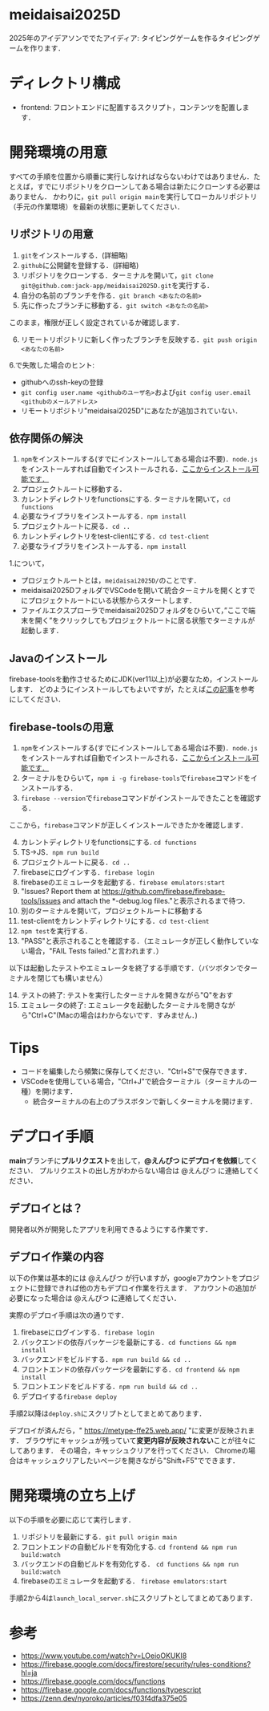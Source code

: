 # meidaisai2025D
2025年のアイデアソンででたアイディア: タイピングゲームを作るタイピングゲームを作ります．

# ディレクトリ構成

- frontend: フロントエンドに配置するスクリプト，コンテンツを配置します．

# 開発環境の用意

すべての手順を位置から順番に実行しなければならないわけではありません．たとえば，すでにリポジトリをクローンしてある場合は新たにクローンする必要はありません．
かわりに，`git pull origin main`を実行してローカルリポジトリ（手元の作業環境）を最新の状態に更新してください．

## リポジトリの用意

1. `git`をインストールする．(詳細略)
2. `github`に公開鍵を登録する．(詳細略)
3. リポジトリをクローンする．ターミナルを開いて，`git clone git@github.com:jack-app/meidaisai2025D.git`を実行する．
4. 自分の名前のブランチを作る．`git branch <あなたの名前>`
5. 先に作ったブランチに移動する．`git switch <あなたの名前>`

このまま，権限が正しく設定されているか確認します．

6. リモートリポジトリに新しく作ったブランチを反映する．`git push origin <あなたの名前>`

6.で失敗した場合のヒント:
- githubへのssh-keyの登録
- `git config user.name <githubのユーザ名>`および`git config user.email　<githubのメールアドレス>`
- リモートリポジトリ"meidaisai2025D"にあなたが追加されていない．

## 依存関係の解決

1. `npm`をインストールする(すでにインストールしてある場合は不要)．`node.js`をインストールすれば自動でインストールされる．[ここからインストール可能です．](https://nodejs.org/ja)
2. プロジェクトルートに移動する．
3. カレントディレクトリをfunctionsにする. ターミナルを開いて，`cd functions`
4. 必要なライブラリをインストールする．`npm install`
5. プロジェクトルートに戻る．`cd ..`
6. カレントディレクトリをtest-clientにする．`cd test-client`
7. 必要なライブラリをインストールする．`npm install`

1.について，
- プロジェクトルートとは，`meidaisai2025D/`のことです．
- meidaisai2025DフォルダでVSCodeを開いて統合ターミナルを開くとすでにプロジェクトルートにいる状態からスタートします．
- ファイルエクスプローラでmeidaisai2025Dフォルダをひらいて，”ここで端末を開く”をクリックしてもプロジェクトルートに居る状態でターミナルが起動します．

## Javaのインストール

firebase-toolsを動作させるためにJDK(ver11以上)が必要なため，インストールします．
どのようにインストールしてもよいですが，たとえば[この記事](https://codeforfun.jp/how-to-install-java-jdk-on-windows-and-mac/)を参考にしてください．

## firebase-toolsの用意

1. `npm`をインストールする(すでにインストールしてある場合は不要)．`node.js`をインストールすれば自動でインストールされる．[ここからインストール可能です．](https://nodejs.org/ja)
2. ターミナルをひらいて，`npm i -g firebase-tools`で`firebase`コマンドをインストールする．
3. `firebase --version`で`firebase`コマンドがインストールできたことを確認する．

ここから，`firebase`コマンドが正しくインストールできたかを確認します．

4. カレントディレクトリをfunctionsにする. `cd functions`
5. TS->JS．`npm run build`
6. プロジェクトルートに戻る．`cd ..`
7. firebaseにログインする．`firebase login`
8. firebaseのエミュレータを起動する．`firebase emulators:start`
9. "Issues? Report them at https://github.com/firebase/firebase-tools/issues and attach the *-debug.log files."と表示されるまで待つ．
10. 別のターミナルを開いて，プロジェクトルートに移動する
11. test-clientをカレントディレクトリにする．`cd test-client`
12. `npm test`を実行する．
13.  "PASS"と表示されることを確認する．（エミュレータが正しく動作していない場合，"FAIL  Tests failed."と言われます．）

以下は起動したテストやエミュレータを終了する手順です．（バツボタンでターミナルを閉じても構いません）

14. テストの終了: テストを実行したターミナルを開きながら"Q"をおす
15. エミュレータの終了: エミュレータを起動したターミナルを開きながら"Ctrl+C"(Macの場合はわからないです．すみません．)

# Tips

- コードを編集したら頻繁に保存してください．"Ctrl+S"で保存できます．
- VSCodeを使用している場合，"Ctrl+J"で統合ターミナル（ターミナルの一種）を開けます．
    - 統合ターミナルの右上のプラスボタンで新しくターミナルを開けます．

# デプロイ手順

**main**ブランチに**プルリクエスト**を出して，**@えんぴつ にデプロイを依頼**してください．
プルリクエストの出し方がわからない場合は @えんぴつ に連絡してください．

## デプロイとは？
開発者以外が開発したアプリを利用できるようにする作業です．

## デプロイ作業の内容
以下の作業は基本的には @えんぴつ が行いますが，googleアカウントをプロジェクトに登録できれば他の方もデプロイ作業を行えます．
アカウントの追加が必要になった場合は @えんぴつ に連絡してください．

実際のデプロイ手順は次の通りです．

1. firebaseにログインする．`firebase login`
2. バックエンドの依存パッケージを最新にする．`cd functions && npm install`
3. バックエンドをビルドする．`npm run build && cd ..`
4. フロントエンドの依存パッケージを最新にする．`cd frontend && npm install`
5. フロントエンドをビルドする．`npm run build && cd ..`
6. デプロイする`firebase deploy`

手順2以降は`deploy.sh`にスクリプトとしてまとめてあります．

デプロイが済んだら，" https://metype-ffe25.web.app/ "に変更が反映されます．
ブラウザにキャッシュが残っていて**変更内容が反映されない**ことが往々にしてあります．
その場合，キャッシュクリアを行ってください．
Chromeの場合はキャッシュクリアしたいページを開きながら"Shift+F5"でできます．

# 開発環境の立ち上げ

以下の手順を必要に応じて実行します．

1. リポジトリを最新にする．`git pull origin main`
2. フロントエンドの自動ビルドを有効化する. `cd frontend && npm run build:watch`
3. バックエンドの自動ビルドを有効化する． `cd functions && npm run build:watch`
4. firebaseのエミュレータを起動する． `firebase emulators:start`

手順2から4は`launch_local_server.sh`にスクリプトとしてまとめてあります．

# 参考

- https://www.youtube.com/watch?v=LOeioOKUKI8
- https://firebase.google.com/docs/firestore/security/rules-conditions?hl=ja
- https://firebase.google.com/docs/functions
- https://firebase.google.com/docs/functions/typescript
- https://zenn.dev/nyoroko/articles/f03f4dfa375e05